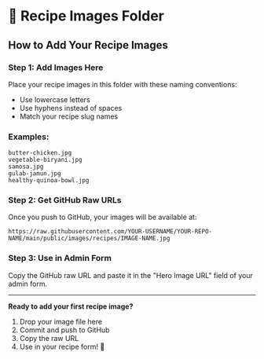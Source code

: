# 📸 Recipe Images Folder

## How to Add Your Recipe Images

### Step 1: Add Images Here
Place your recipe images in this folder with these naming conventions:
- Use lowercase letters
- Use hyphens instead of spaces
- Match your recipe slug names

### Examples:
```
butter-chicken.jpg
vegetable-biryani.jpg
samosa.jpg
gulab-jamun.jpg
healthy-quinoa-bowl.jpg
```

### Step 2: Get GitHub Raw URLs
Once you push to GitHub, your images will be available at:
```
https://raw.githubusercontent.com/YOUR-USERNAME/YOUR-REPO-NAME/main/public/images/recipes/IMAGE-NAME.jpg
```

### Step 3: Use in Admin Form
Copy the GitHub raw URL and paste it in the "Hero Image URL" field of your admin form.

---

**Ready to add your first recipe image?** 
1. Drop your image file here
2. Commit and push to GitHub  
3. Copy the raw URL
4. Use in your recipe form! 🚀
